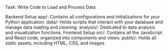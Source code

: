 ﻿Task:
Write Code to Load and Process Data

Backend Setup
app/: Contains all configurations and initializations for your Python application.
data/: Holds scripts that interact with your database and manage data loading and cleaning.
analysis/: Dedicated to data analysis and visualization functions.
Frontend Setup
src/: Contains all the JavaScript and React code, organized into components and views.
public/: Holds all static assets, including HTML, CSS, and images.
